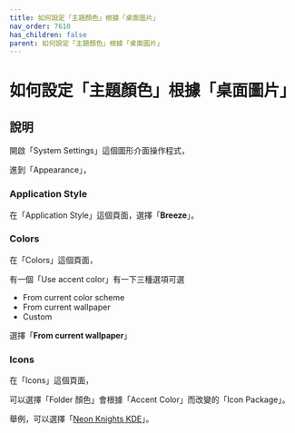 ```yaml
---
title: 如何設定「主題顏色」根據「桌面圖片」
nav_order: 7610
has_children: false
parent: 如何設定「主題顏色」根據「桌面圖片」
---
```



# 如何設定「主題顏色」根據「桌面圖片」


## 說明

開啟「System Settings」這個圖形介面操作程式，

進到「Appearance」，


### Application Style

在「Application Style」這個頁面，選擇「**Breeze**」。


### Colors

在「Colors」這個頁面，

有一個「Use accent color」有一下三種選項可選

* From current color scheme
* From current wallpaper
* Custom

選擇「**From current wallpaper**」


### Icons

在「Icons」這個頁面，

可以選擇「Folder 顏色」會根據「Accent Color」而改變的「Icon Package」。

舉例，可以選擇「[Neon Knights KDE](https://store.kde.org/p/1397764/)」。
